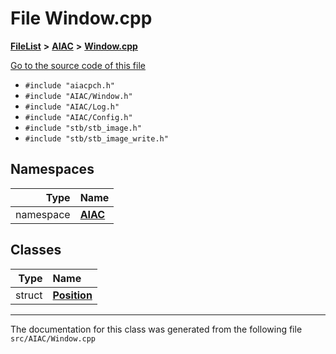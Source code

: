 

# File Window.cpp



[**FileList**](files.md) **>** [**AIAC**](dir_21da83368f7816722f2b707a7b03c84f.md) **>** [**Window.cpp**](Window_8cpp.md)

[Go to the source code of this file](Window_8cpp_source.md)



* `#include "aiacpch.h"`
* `#include "AIAC/Window.h"`
* `#include "AIAC/Log.h"`
* `#include "AIAC/Config.h"`
* `#include "stb/stb_image.h"`
* `#include "stb/stb_image_write.h"`













## Namespaces

| Type | Name |
| ---: | :--- |
| namespace | [**AIAC**](namespaceAIAC.md) <br> |


## Classes

| Type | Name |
| ---: | :--- |
| struct | [**Position**](structAIAC_1_1Position.md) <br> |



















































------------------------------
The documentation for this class was generated from the following file `src/AIAC/Window.cpp`

